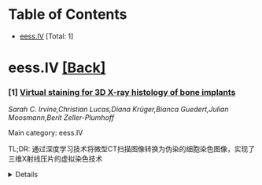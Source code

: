 <div id=toc></div>

# Table of Contents

- [eess.IV](#eess.IV) [Total: 1]


<div id='eess.IV'></div>

# eess.IV [[Back]](#toc)

### [1] [Virtual staining for 3D X-ray histology of bone implants](https://arxiv.org/abs/2509.09235)
*Sarah C. Irvine,Christian Lucas,Diana Krüger,Bianca Guedert,Julian Moosmann,Berit Zeller-Plumhoff*

Main category: eess.IV

TL;DR: 通过深度学习技术将微型CT扫描图像转换为伪染的细胞染色图像，实现了三维X射线压片的虚拟染色技术


<details>
  <summary>Details</summary>
Motivation: 解决三维X射线压片技术因灰度图像对比度低而限制生物化学特异性识别的问题，提高图像解释性

Method: 使用过50对微型CT和塑胎蓝染色组织学图像训练修改版CycleGAN网络，加入像素监督和灰度一致性条款，进行跨模态图像转换

Result: 方法在SSIM、PSNR和LPIPS指标上超越了Pix2Pix和标准CycleGAN基线，能生成细胞学真实的色彩输出保持高分辨率结构细节

Conclusion: 该研究将虚拟染色技术扩展到三维X射线成像领域，为生物医学研究提供了一种可扩展的无标记组织定性方法

Abstract: Three-dimensional X-ray histology techniques offer a non-invasive alternative
to conventional 2D histology, enabling volumetric imaging of biological tissues
without the need for physical sectioning or chemical staining. However, the
inherent greyscale image contrast of X-ray tomography limits its biochemical
specificity compared to traditional histological stains. Within digital
pathology, deep learning-based virtual staining has demonstrated utility in
simulating stained appearances from label-free optical images. In this study,
we extend virtual staining to the X-ray domain by applying cross-modality image
translation to generate artificially stained slices from
synchrotron-radiation-based micro-CT scans. Using over 50 co-registered image
pairs of micro-CT and toluidine blue-stained histology from bone-implant
samples, we trained a modified CycleGAN network tailored for limited paired
data. Whole slide histology images were downsampled to match the voxel size of
the CT data, with on-the-fly data augmentation for patch-based training. The
model incorporates pixelwise supervision and greyscale consistency terms,
producing histologically realistic colour outputs while preserving
high-resolution structural detail. Our method outperformed Pix2Pix and standard
CycleGAN baselines across SSIM, PSNR, and LPIPS metrics. Once trained, the
model can be applied to full CT volumes to generate virtually stained 3D
datasets, enhancing interpretability without additional sample preparation.
While features such as new bone formation were able to be reproduced, some
variability in the depiction of implant degradation layers highlights the need
for further training data and refinement. This work introduces virtual staining
to 3D X-ray imaging and offers a scalable route for chemically informative,
label-free tissue characterisation in biomedical research.

</details>
